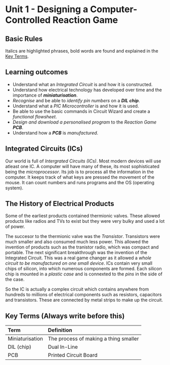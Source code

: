 # Unit 1 - Designing a Computer-Controlled Reaction Game

## Basic Rules

Italics are highlighted phrases, bold words are found and explained in the [Key Terms](#keyterms).

## Learning outcomes

- Understand what an *Integrated Circuit* is and how it is constructed.
- Understand how electrical technology has developed over time and the importance of ***miniaturisation***.
- *Recognise* and be able to *identify pin numbers* on a ***DIL chip***.
- Understand what a *PIC Microcontroller* is and how it is used.
- Be able to use the basic commands in Circuit Wizard and create a *functional flowsheet*.
- *Design and download a personalised program* to the *Reaction Game **PCB***.
- Understand how a ***PCB*** is *manufactured*.

## Integrated Circuits (ICs)

Our world is full of *Intergrated Circuits (ICs)*. Most modern devices will use atleast one IC. A computer will have many of these, its most sophisticated being the *microprocessor*. Its job is to process all the information in the computer. It keeps track of what keys are pressed the movement of the mouse. It can count numbers and runs programs and the OS (operating system).

## The History of Electrical Products

Some of the earliest products contained thermionic valves. These allowed products like radios and TVs to exist but they were very bulky and used a lot of power.

The succesor to the thermionic valve was the *Transistor*. Transistors were much smaller and also consumed much less power. This allowed the invention of products such as the tranistor radio, which was compact and portable. The next significant breakthrough was the invention of the Integrated Circuit. This was a real game changer as it allowed a *whole circuit to be manufactured on one small device*. ICs contain very small chips of silicon, into which numerous components are formed. Each silicon chip is mounted in a *plastic case* and is connexted to the *pins* in the side of the case.

So the IC is actually a complex circuit which contains anywhere from hundreds to millions of electrical components such as resistors, capacitors and transistors. These are connected by metal strips to make up the circuit.

## <a name="keyterms"></a> Key Terms (Always write before this)

|Term|Definition|
|:-|:-|
|Miniaturisation|The process of making a thing smaller|
|DIL (chip)|Dual In-Line|
|PCB|Printed Circuit Board|
